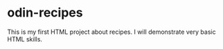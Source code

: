# odin-recipes

This is my first HTML project about recipes.
I will demonstrate very basic HTML skills.
